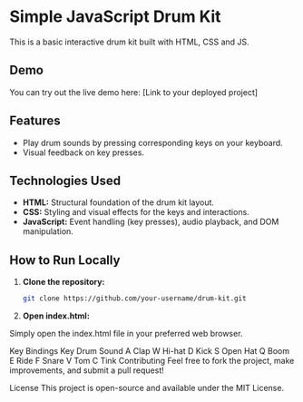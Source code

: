 # Simple JavaScript Drum Kit

This is a basic interactive drum kit built with HTML, CSS and JS.

## Demo

You can try out the live demo here: [Link to your deployed project] 

## Features

- Play drum sounds by pressing corresponding keys on your keyboard.
- Visual feedback on key presses.

## Technologies Used

- **HTML:** Structural foundation of the drum kit layout.
- **CSS:**  Styling and visual effects for the keys and interactions.
- **JavaScript:** Event handling (key presses), audio playback, and DOM manipulation.

## How to Run Locally

1. **Clone the repository:**
   ```bash
   git clone https://github.com/your-username/drum-kit.git
   
2. **Open index.html:**

Simply open the index.html file in your preferred web browser.

Key Bindings
Key	Drum Sound
A	Clap
W	Hi-hat
D	Kick
S	Open Hat
Q	Boom
E	Ride
F	Snare
V	Tom
C	Tink
Contributing
Feel free to fork the project, make improvements, and submit a pull request!

License
This project is open-source and available under the MIT License.
